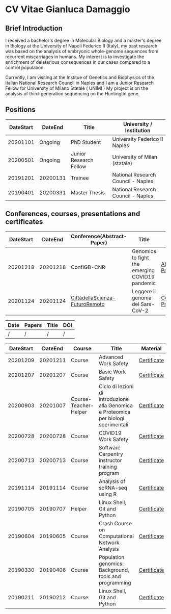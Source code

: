 # CV Vitae Gianluca Damaggio

## Brief Introduction

I received a bachelor's degree in Molecular Biology and a master's degree in Biology at the University of Napoli Federico II (Italy), my past research was based on the analysis of embryonic whole-genome sequences from recurrent miscarriages in humans. My interest is to investigate the enrichment of deleterious consequences in our cases compared to a control population.

Currently, I am visiting at the Institue of Genetics and Biophysics of the Italian National Research Council in Naples and I am a Junior Research Fellow for University of Milano Statale ( UNIMI )
My project is on the analysis of third-generation sequencing on the Huntingtin gene.

## Positions

|DateStart| DateEnd| Title | University / Institution |
|---------|--------| ---------- | ---------- |
| 20201101 | Ongoing | PhD Student | University Federico II Naples |
| 20200501	| Ongoing | Junior Research Fellow	|	University of Milan (statale) |
| 20191201 | 20200131 | Trainee  | National Research Council - Naples |
| 20190401 | 20200331 | Master Thesis | National Research Council - Naples |


## Conferences, courses, presentations and certificates

|DateStart| DateEnd| Conference(Abstract-Paper) |Title |  Material |
|---------|--------| ---------- |---------- |--------|
|20201218 | 20201218 | ConfIGB-CNR | Genomics to fight the emerging COVID19 pandemic| [Abstract](abs/Damaggio20ConfDipCNR_ENG.md), [Presentation](https://docs.google.com/presentation/d/1LKwtL63WdeaU2lSAjHZcOJ2Bhr6i5KA4-vtxHuCeXyE/edit#slide=id.gb1b49a806f_0_255)
|20201124 | 20201124 | [CittàdellaScienza-FuturoRemoto](https://www.futuroremoto2020.it/) | Leggere il genoma del Sars-CoV-2 | [Certificate](cert/FR_Attestato.pdf), [Presentation](https://docs.google.com/presentation/d/13An-KjjxEKIOb6kpvwyJZ557A03Y6uIX3LRrwPf_6-0/edit?usp=sharing)

|Date| Papers |Title |  DOI |
|--------- |---------- |---------- |--------|
|/ | / | / | / |

|DateStart| DateEnd| Course |Title |  Material |
|---------|--------| ---------- |---------- |--------|
|20201209 | 20201211 | Course | Advanced Work Safety | [Certificate](cert/advanced_workSafety.pdf)|
|20201207 | 20201207 | Course | Basic Work Safety | [Certificate](cert/workSafety.pdf)|
|20200903| 20201007| Course-Teacher-Helper | Ciclo di lezioni di introduzione alla Genomica e Proteomica per biologi sperimentali | [Certificate](cert/OBI_genomics-proteomics.pdf) |
|20200728 | 20200728 | Course | COVID19 Work Safety | [Certificate](cert/certificate_aifos_covid.pdf)|
|20200713 | 20200713 | Course | Software Carpentry instructor training program | [Certificate](cert/SC_trainer.pdf)|
|20191114 | 20191114 | Course | Analysis of scRNA-seq using R | [Certificate](cert/Certificate-NETTAB-BBCC2019-tutorial.pdf) |
|20190705 | 20190707 | Helper | Linux Shell, Git and Python | [Certificate](cert/certificate-helper_SWCNaples.pdf)|
|20190604 | 20190605 | Course | Crash Course on Computational Network Analysis | [Certificate](cert/network_analysis_ICAR.pdf)|
|20190330 | 20190406 | Course | Population genomics: Background, tools and programming | [Certificate](cert/EMBO_popgen.pdf)|
|20190211 | 20190212 | Course | Linux Shell, Git and Python | [Certificate](cert/SC_certificate-attendance_Naples.pdf)|
